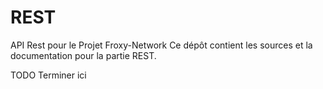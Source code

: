# REST
API Rest pour le Projet Froxy-Network
Ce dépôt contient les sources et la documentation pour la partie REST.

TODO Terminer ici